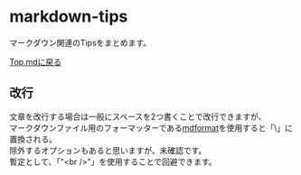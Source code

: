 # markdown-tips

マークダウン関連のTipsをまとめます。

[Top.mdに戻る](../index.md)

## 改行

文章を改行する場合は一般にスペースを2つ書くことで改行できますが、<br />
マークダウンファイル用のフォーマッターである[mdformat](https://pypi.org/project/mdformat/)を使用すると「\\」に置換される。<br />
除外するオプションもあると思いますが、未確認です。<br />
暫定として、「"\<br />"」を使用することで回避できます。
